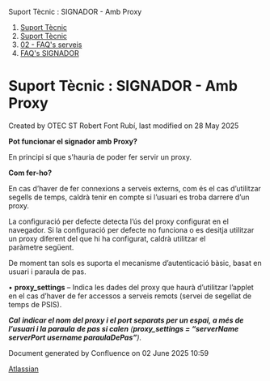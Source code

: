 Suport Tècnic : SIGNADOR - Amb Proxy  

1.  [Suport Tècnic](index.html)
2.  [Suport Tècnic](13893782.html)
3.  [02 - FAQ's serveis](26313393.html)
4.  [FAQ's SIGNADOR](30867480.html)

Suport Tècnic : SIGNADOR - Amb Proxy
====================================

Created by OTEC ST Robert Font Rubí, last modified on 28 May 2025

  

**Pot funcionar el signador amb Proxy?**

En principi sí que s'hauria de poder fer servir un proxy.   
  
**Com fer-ho?**

En cas d’haver de fer connexions a serveis externs, com és el cas d’utilitzar segells de temps, caldrà tenir en compte si l’usuari es troba darrere d’un proxy.

La configuració per defecte detecta l’ús del proxy configurat en el navegador. Si la configuració per defecte no funciona o es desitja utilitzar un proxy diferent del que hi ha configurat, caldrà utilitzar el  
paràmetre següent.

  

De moment tan sols es suporta el mecanisme d’autenticació bàsic, basat en usuari i paraula de pas.  
  
• **proxy\_settings** – Indica les dades del proxy que haurà d’utilitzar l’applet en el cas d’haver de fer accessos a serveis remots (servei de segellat de temps de PSIS). 

_**Cal** **indicar el nom del proxy i el port separats per un espai, a més de l’usuari i la paraula** **de pas si calen** (**proxy\_settings = “serverName serverPort username paraulaDePas”**)._

  

Document generated by Confluence on 02 June 2025 10:59

[Atlassian](http://www.atlassian.com/)
